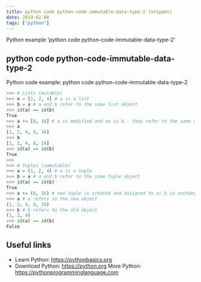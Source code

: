```yaml
---
title: python code python-code-immutable-data-type-2 (snippet)
date: 2019-02-08
tags: ["python"]
---
```

Python example 'python code python-code-immutable-data-type-2'


## python code python-code-immutable-data-type-2

Python code example: python code python-code-immutable-data-type-2

```python
>>> # Lists (mutable)
>>> a = [1, 2, 4] # a is a list
>>> b = a # a and b refer to the same list object
>>> id(a) == id(b)
True
>>> a += [8, 16] # a is modified and so is b - they refer to the same object
>>> a
[1, 2, 4, 8, 16]
>>> b
[1, 2, 4, 8, 16]
>>> id(a) == id(b)
True
>>>
>>> # Tuples (immutable)
>>> a = (1, 2, 4) # a is a tuple
>>> b = a # a and b refer to the same tuple object
>>> id(a) == id(b)
True
>>> a += (8, 16) # new tuple is created and assigned to a; b is unchanged
>>> a # a refers to the new object
(1, 2, 4, 8, 16)
>>> b # b refers to the old object
(1, 2, 4)
>>> id(a) == id(b)
False


```

## Useful links

- Learn Python: https://pythonbasics.org
- Download Python: https://python.org
More Python: https://pythonprogramminglanguage.com
